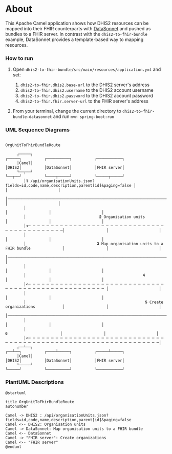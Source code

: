 About
=====

This Apache Camel application shows how DHIS2 resources can be mapped into their FHIR counterparts with [DataSonnet](https://datasonnet.com/) and pushed as bundles to a FHIR server. In contrast with the `dhis2-to-fhir-bundle` example, DataSonnet provides a template-based way to mapping resources.

### How to run

1. Open `dhis2-to-fhir-bundle/src/main/resources/application.yml` and set:
   1. `dhis2-to-fhir.dhis2.base-url` to the DHIS2 server's address
   2. `dhis2-to-fhir.dhis2.username` to the DHIS2 account username
   3. `dhis2-to-fhir.dhis2.password` to the DHIS2 account password
   4. `dhis2-to-fhir.fhir.server-url` to the FHIR server's address
   
2. From your terminal, change the current directory to `dhis2-to-fhir-bundle-datasonnet` and run `mvn spring-boot:run`

### UML Sequence Diagrams

```
                                                              OrgUnitToFhirBundleRoute                                                          
                                                                                                                                                
     ┌─────┐                                                                                ┌─────┐          ┌──────────┐          ┌───────────┐
     │Camel│                                                                                │DHIS2│          │DataSonnet│          │FHIR server│
     └──┬──┘                                                                                └──┬──┘          └────┬─────┘          └─────┬─────┘
        │𝟏 /api/organisationUnits.json?fields=id,code,name,description,parent[id]&paging=false │                  │                      │      
        │─────────────────────────────────────────────────────────────────────────────────────>│                  │                      │      
        │                                                                                      │                  │                      │      
        │                                𝟐 Organisation units                                  │                  │                      │      
        │<─ ─ ─ ─ ─ ─ ─ ─ ─ ─ ─ ─ ─ ─ ─ ─ ─ ─ ─ ─ ─ ─ ─ ─ ─ ─ ─ ─ ─ ─ ─ ─ ─ ─ ─ ─ ─ ─ ─ ─ ─ ─ ─│                  │                      │      
        │                                                                                      │                  │                      │      
        │                               𝟑 Map organisation units to a FHIR bundle              │                  │                      │      
        │────────────────────────────────────────────────────────────────────────────────────────────────────────>│                      │      
        │                                                                                      │                  │                      │      
        │                                                   𝟒                                  │                  │                      │      
        │<─ ─ ─ ─ ─ ─ ─ ─ ─ ─ ─ ─ ─ ─ ─ ─ ─ ─ ─ ─ ─ ─ ─ ─ ─ ─ ─ ─ ─ ─ ─ ─ ─ ─ ─ ─ ─ ─ ─ ─ ─ ─ ─ ─ ─ ─ ─ ─ ─ ─ ─ ─ │                      │      
        │                                                                                      │                  │                      │      
        │                                                    𝟓 Create organizations            │                  │                      │      
        │───────────────────────────────────────────────────────────────────────────────────────────────────────────────────────────────>│      
        │                                                                                      │                  │                      │      
        │                                                              𝟔                       │                  │                      │      
        │<─ ─ ─ ─ ─ ─ ─ ─ ─ ─ ─ ─ ─ ─ ─ ─ ─ ─ ─ ─ ─ ─ ─ ─ ─ ─ ─ ─ ─ ─ ─ ─ ─ ─ ─ ─ ─ ─ ─ ─ ─ ─ ─ ─ ─ ─ ─ ─ ─ ─ ─ ─ ─ ─ ─ ─ ─ ─ ─ ─ ─ ─ ─ ─│      
     ┌──┴──┐                                                                                ┌──┴──┐          ┌────┴─────┐          ┌─────┴─────┐
     │Camel│                                                                                │DHIS2│          │DataSonnet│          │FHIR server│
     └─────┘                                                                                └─────┘          └──────────┘          └───────────┘
```

### PlantUML Descriptions

```plantuml
@startuml

title OrgUnitToFhirBundleRoute
autonumber

Camel -> DHIS2 : /api/organisationUnits.json?fields=id,code,name,description,parent[id]&paging=false
Camel <-- DHIS2: Organisation units
Camel -> DataSonnet: Map organisation units to a FHIR bundle
Camel <-- DataSonnet
Camel -> "FHIR server": Create organizations
Camel <-- "FHIR server"
@enduml
```
